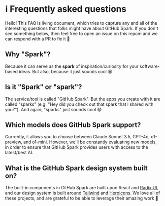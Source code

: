 # ℹ️ Frequently asked questions

Hello! This FAQ is living document, which tries to capture any and all of the interesting questions that folks might have about GitHub Spark. If you don't see something below, then feel free to open an issue on this repom and we can respond with a PR to fix it 🫡

## Why "Spark"?

Because it can serve as the **spark** of inspiration/curiosity for your software-based ideas. But also, because it just sounds cool 😎

## Is it "Spark" or "spark"?

The service/tool is called "GitHub Spark". But the apps you create with it are called "sparks" (e.g. "Hey did you check out that spark that I shared with you?"). And again, "sparks" just sounds cool 😎

## Which models does GitHub Spark support?

Currently, it allows you to choose between Claude Sonnet 3.5, GPT-4o, o1-preview, and o1-mini. However, we'll be constantly evaluating new models, in order to ensure that GitHub Spark provides users with access to the latest/best AI.

## What is the GitHub Spark design system built on?

The built-in components in GitHub Spark are built upon React and [Radix UI](https://www.radix-ui.com), and our design system is built around [Tailwind](https://tailwindcss.com/) and [Heroicons](https://heroicons.com/). We love all of these projects, and are grateful to be able to leverage their amazing work 💙
